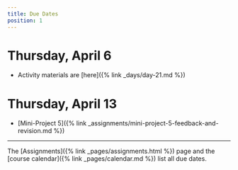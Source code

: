 ```yaml
---
title: Due Dates
position: 1
---
```


# Thursday, April 6

* Activity materials are [here]({% link _days/day-21.md %})

# Thursday, April 13

* [Mini-Project 5]({% link _assignments/mini-project-5-feedback-and-revision.md %})

---

The [Assignments]({% link _pages/assignments.html %}) page and the [course calendar]({% link _pages/calendar.md %}) list all due dates.
